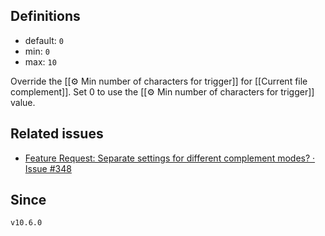 ## Definitions

- default: `0`
- min: `0`
- max: `10`

Override the [[⚙️ Min number of characters for trigger]] for [[Current file complement]]. Set 0 to use the [[⚙️ Min number of characters for trigger]] value.

## Related issues

- [Feature Request: Separate settings for different complement modes? · Issue \#348](https://github.com/tadashi-aikawa/obsidian-various-complements-plugin/issues/348)

## Since

`v10.6.0`
